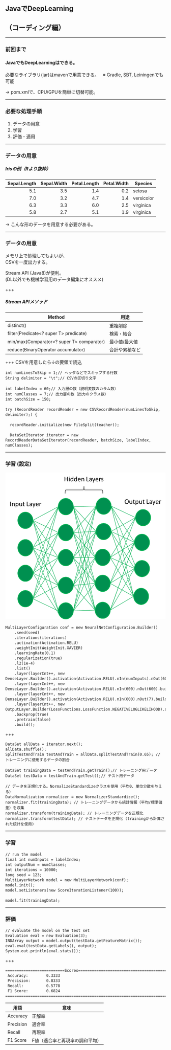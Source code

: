 ## JavaでDeepLearning
## （コーディング編）

---
### 前回まで
#### JavaでもDeepLearningはできる。
必要なライブラリ(jar)はmavenで用意できる。  
※ Gradle, SBT, Leiningenでも可能   




-> pom.xmlで、CPU/GPUを簡単に切替可能。  

---
### 必要な処理手順
1. データの用意
2. 学習
3. 評価・適用

---
### データの用意
##### Irisの例（Rより抜粋）
|Sepal.Length|Sepal.Width|Petal.Length|Petal.Width|Species|
|--:|--:|--:|--:|--|
|5.1|3.5|1.4|0.2|setosa|
|7.0|3.2|4.7|1.4|versicolor|
|6.3|3.3|6.0|2.5|virginica|
|5.8|2.7|5.1|1.9|virginica|

-> こんな形のデータを用意する必要がある。

---
### データの用意
メモリ上で処理してもよいが、   
CSVを一度出力する。  




Stream API (Java8)が便利。   
(DL以外でも機械学習用のデータ編集にオススメ)

+++
##### Stream APIメソッド
|Method|用途|
|--|--|
|distinct()|重複削除|
|filter(Predicate<? super T> predicate)|検索・結合|
|min/max(Comparator<? super T> comparator)|最小値/最大値|
|reduce(BinaryOperator<T> accumulator)|合計や累積など|

+++
CSVを用意したら↓の要領で読込
```
int numLinesToSkip = 1;// ヘッダなどでスキップする行数
String delimiter = "\t";// CSVの区切り文字

int labelIndex = 60;// 入力層の数（説明変数のカラム数）
int numClasses = 7;// 出力層の数（出力のクラス数）
int batchSize = 150;

try (RecordReader recordReader = new CSVRecordReader(numLinesToSkip, delimiter);) {

  recordReader.initialize(new FileSplit(teacher));

  DataSetIterator iterator = new RecordReaderDataSetIterator(recordReader, batchSize, labelIndex, numClasses);

```

---
### 学習 (設定)
![DL](https://github.com/complex-alpha/DLwJavaLT4/blob/master/genericDNN.png?raw=true)
```
MultiLayerConfiguration conf = new NeuralNetConfiguration.Builder()
    .seed(seed)
    .iterations(iterations)
    .activation(Activation.RELU)
    .weightInit(WeightInit.XAVIER)
    .learningRate(0.1)
    .regularization(true)
    .l2(1e-4)
    .list()
    .layer(layerCnt++, new DenseLayer.Builder().activation(Activation.RELU).nIn(numInputs).nOut(600).build())
    .layer(layerCnt++, new DenseLayer.Builder().activation(Activation.RELU).nIn(600).nOut(600).build())
    .layer(layerCnt++, new DenseLayer.Builder().activation(Activation.RELU).nIn(600).nOut(7).build())
    .layer(layerCnt++, new OutputLayer.Builder(LossFunctions.LossFunction.NEGATIVELOGLIKELIHOOD).activation(Activation.SOFTMAX).nIn(7).nOut(outputNum).build())
    .backprop(true)
    .pretrain(false)
    .build();
```
+++
```
DataSet allData = iterator.next();
allData.shuffle();
SplitTestAndTrain testAndTrain = allData.splitTestAndTrain(0.65); // トレーニングに使用するデータの割合

DataSet trainingData = testAndTrain.getTrain();// トレーニング用データ
DataSet testData = testAndTrain.getTest();// テスト用データ

// データを正規化する。NormalizeStandardizeクラスを使用（平均0、単位分散を与える）
DataNormalization normalizer = new NormalizerStandardize();
normalizer.fit(trainingData); // トレーニングデータから統計情報（平均/標準偏差）を収集
normalizer.transform(trainingData); // トレーニングデータを正規化
normalizer.transform(testData); // テストデータを正規化 (trainingから計算された統計を使用)
```

---
### 学習
```
// run the model
final int numInputs = labelIndex;
int outputNum = numClasses;
int iterations = 10000;
long seed = 123;
MultiLayerNetwork model = new MultiLayerNetwork(conf);
model.init();
model.setListeners(new ScoreIterationListener(100));

model.fit(trainingData);
```
---
### 評価
```
// evaluate the model on the test set
Evaluation eval = new Evaluation(3);
INDArray output = model.output(testData.getFeatureMatrix());
eval.eval(testData.getLabels(), output);
System.out.println(eval.stats());
```
+++
```
==========================Scores========================================
 Accuracy:        0.3333
 Precision:       0.8333
 Recall:          0.5778
 F1 Score:        0.6824
========================================================================
```
|用語|意味|
|--|--|
|Accuracy|正解率|
|Precision|適合率|
|Recall|再現率|
|F1 Score|F値（適合率と再現率の調和平均）|
